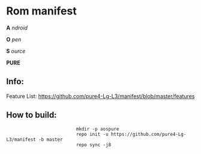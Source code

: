 **Rom manifest**
================================================

**A** *ndroid*

**O** *pen*

**S** *ource*

**PURE**


Info:
-----------------------

Feature List: https://github.com/pure4-Lg-L3/manifest/blob/master/features



How to build:
----------------------------
                              
                              
                              
                              mkdir -p aospure
                              repo init -u https://github.com/pure4-Lg-L3/manifest -b master
                              repo sync -j8



